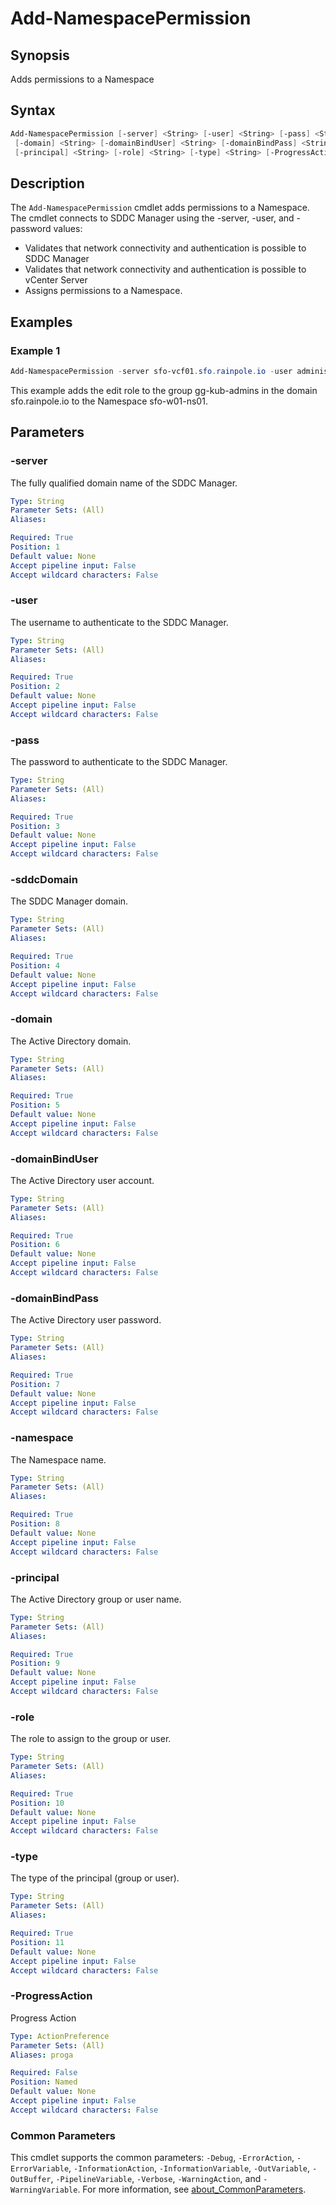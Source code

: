 # Add-NamespacePermission

## Synopsis

Adds permissions to a Namespace

## Syntax

```powershell
Add-NamespacePermission [-server] <String> [-user] <String> [-pass] <String> [-sddcDomain] <String>
 [-domain] <String> [-domainBindUser] <String> [-domainBindPass] <String> [-namespace] <String>
 [-principal] <String> [-role] <String> [-type] <String> [-ProgressAction <ActionPreference>] [<CommonParameters>]
```

## Description

The `Add-NamespacePermission` cmdlet adds permissions to a Namespace.
The cmdlet connects to SDDC Manager using
the -server, -user, and -password values:

- Validates that network connectivity and authentication is possible to SDDC Manager
- Validates that network connectivity and authentication is possible to vCenter Server
- Assigns permissions to a Namespace.

## Examples

### Example 1

```powershell
Add-NamespacePermission -server sfo-vcf01.sfo.rainpole.io -user administrator@vsphere.local -pass VMw@re1! -sddcDomain sfo-w01 -domain sfo.rainpole.io -domainBindUser svc-vsphere-ad -domainBindPass VMw@re1! -namespace sfo-w01-ns01 -principal gg-kub-admins -role edit -type group
```

This example adds the edit role to the group gg-kub-admins in the domain sfo.rainpole.io to the Namespace sfo-w01-ns01.

## Parameters

### -server

The fully qualified domain name of the SDDC Manager.

```yaml
Type: String
Parameter Sets: (All)
Aliases:

Required: True
Position: 1
Default value: None
Accept pipeline input: False
Accept wildcard characters: False
```

### -user

The username to authenticate to the SDDC Manager.

```yaml
Type: String
Parameter Sets: (All)
Aliases:

Required: True
Position: 2
Default value: None
Accept pipeline input: False
Accept wildcard characters: False
```

### -pass

The password to authenticate to the SDDC Manager.

```yaml
Type: String
Parameter Sets: (All)
Aliases:

Required: True
Position: 3
Default value: None
Accept pipeline input: False
Accept wildcard characters: False
```

### -sddcDomain

The SDDC Manager domain.

```yaml
Type: String
Parameter Sets: (All)
Aliases:

Required: True
Position: 4
Default value: None
Accept pipeline input: False
Accept wildcard characters: False
```

### -domain

The Active Directory domain.

```yaml
Type: String
Parameter Sets: (All)
Aliases:

Required: True
Position: 5
Default value: None
Accept pipeline input: False
Accept wildcard characters: False
```

### -domainBindUser

The Active Directory user account.

```yaml
Type: String
Parameter Sets: (All)
Aliases:

Required: True
Position: 6
Default value: None
Accept pipeline input: False
Accept wildcard characters: False
```

### -domainBindPass

The Active Directory user password.

```yaml
Type: String
Parameter Sets: (All)
Aliases:

Required: True
Position: 7
Default value: None
Accept pipeline input: False
Accept wildcard characters: False
```

### -namespace

The Namespace name.

```yaml
Type: String
Parameter Sets: (All)
Aliases:

Required: True
Position: 8
Default value: None
Accept pipeline input: False
Accept wildcard characters: False
```

### -principal

The Active Directory group or user name.

```yaml
Type: String
Parameter Sets: (All)
Aliases:

Required: True
Position: 9
Default value: None
Accept pipeline input: False
Accept wildcard characters: False
```

### -role

The role to assign to the group or user.

```yaml
Type: String
Parameter Sets: (All)
Aliases:

Required: True
Position: 10
Default value: None
Accept pipeline input: False
Accept wildcard characters: False
```

### -type

The type of the principal (group or user).

```yaml
Type: String
Parameter Sets: (All)
Aliases:

Required: True
Position: 11
Default value: None
Accept pipeline input: False
Accept wildcard characters: False
```

### -ProgressAction

Progress Action

```yaml
Type: ActionPreference
Parameter Sets: (All)
Aliases: proga

Required: False
Position: Named
Default value: None
Accept pipeline input: False
Accept wildcard characters: False
```

### Common Parameters

This cmdlet supports the common parameters: `-Debug`, `-ErrorAction`, `-ErrorVariable`, `-InformationAction`, `-InformationVariable`, `-OutVariable`, `-OutBuffer`, `-PipelineVariable`, `-Verbose`, `-WarningAction`, and `-WarningVariable`. For more information, see [about_CommonParameters](http://go.microsoft.com/fwlink/?LinkID=113216).
